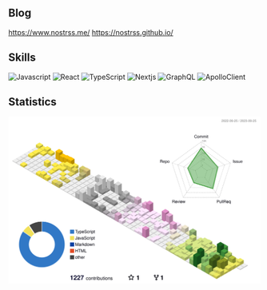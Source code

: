 ## Blog
https://www.nostrss.me/
https://nostrss.github.io/

## Skills

<p>
<img alt="Javascript" src="https://img.shields.io/badge/JavaScript-F7DF1E?style=flat-square&logo=JavaScript&logoColor=000080"/>
<img alt="React" src="https://img.shields.io/badge/React-61DAFB?style=flat-square&logo=React&logoColor=white"/>
<img alt="TypeScript" src="https://img.shields.io/badge/TypeScript-3178C6?style=flat-square&logo=TypeScript&logoColor=white"/>
<img alt="Nextjs" src="https://img.shields.io/badge/Next.js-000000?style=flat-square&logo=Next.js&logoColor=white"/>
<img alt="GraphQL" src="https://img.shields.io/badge/GraphQL-E10098?style=flat-square&logo=GraphQL&logoColor=white"/>
<img alt="ApolloClient" src="https://img.shields.io/badge/ApolloClient-311C87?style=flat-square&logo=apollographql&logoColor=white"/>
</p>

## Statistics

<div>
<!-- <img src="https://github-readme-stats.vercel.app/api?username=nostrss&show_icons=true&theme=chartreuse-dark" width=49.2%/>
<img src="https://github-readme-stats.vercel.app/api/top-langs/?username=nostrss&layout=compact&theme=chartreuse-dark" width=41.11%/> 
  ![](./profile-3d-contrib/profile-night-green.svg)-->

  ![](./profile-3d-contrib/profile-season.svg)
</div>


